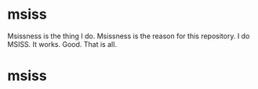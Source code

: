 # msiss
Msissness is the thing I do.
Msissness is the reason for this repository.
I do MSISS. It works. Good.
That is all.
# msiss 
